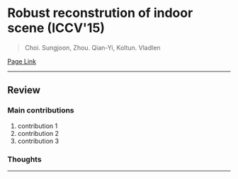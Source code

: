 # Robust reconstrution of indoor scene (ICCV'15)

> Choi. Sungjoon, Zhou. Qian-Yi, Koltun. Vladlen

[Page Link](http://redwood-data.org/indoor/index.html)  

---
## Review
### Main contributions
1. contribution 1
2. contribution 2
3. contribution 3
### Thoughts


---
